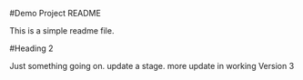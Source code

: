 <!-- @format -->

#Demo Project README

This is a simple readme file.

#Heading 2

Just something going on.
update a stage.
more update in working
Version 3
